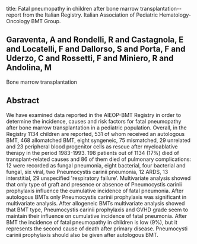 title: Fatal pneumopathy in children after bone marrow transplantation--report from the Italian Registry. Italian Association of Pediatric Hematology-Oncology BMT Group.

## Garaventa, A and Rondelli, R and Castagnola, E and Locatelli, F and Dallorso, S and Porta, F and Uderzo, C and Rossetti, F and Miniero, R and Andolina, M
Bone marrow transplantation


## Abstract
We have examined data reported in the AIEOP-BMT Registry in order to determine the incidence, causes and risk factors for fatal pneumopathy after bone marrow transplantation in a pediatric population. Overall, in the Registry 1134 children are reported, 531 of whom received an autologous BMT, 468 allomatched BMT, eight syngeneic, 75 mismatched, 29 unrelated and 23 peripheral blood progenitor cells as rescue after myeloablative therapy in the period 1983-1993. 198 patients out of 1134 (17%) died of transplant-related causes and 86 of them died of pulmonary complications: 12 were recorded as fungal pneumonia, eight bacterial, four bacterial and fungal, six viral, two Pneumocystis carinii pneumonia, 12 ARDS, 13 interstitial, 29 unspecified 'respiratory failure'. Multivariate analysis showed that only type of graft and presence or absence of Pneumocystis carinii prophylaxis influence the cumulative incidence of fatal pneumonia. After autologous BMTs only Pneumocystis carinii prophylaxis was significant in multivariate analysis. After allogeneic BMTs multivariate analysis showed that BMT type, Pneumocystis carinii prophylaxis and GVHD grade seem to maintain their influence on cumulative incidence of fatal pneumonia. After BMT the incidence of fatal pneumopathy in children is low (9%), but it represents the second cause of death after primary disease. Pneumocysti carinii prophylaxis should also be given after autologous BMT.

